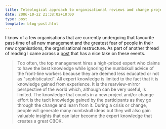 ```yaml
---
title: Teleological approach to organisational reviews and change projects
date: 2006-10-22 21:38:02+10:00
type: post
template: blog-post.html
---
```

I know of a few organisations that are currently undergoing that favourite past-time of all new management and the greatest fear of people in their new organisations, the organisational restructure. As part of another thread of reading I came across a [post](http://eclecticbill.blogspot.com/2006/04/wisdom-of-numbskulls.html) that has a nice take on these events.

> Too often, the top management hires a high-priced expert who claims to have the best knowledge while ignoring the numbskull advice of the front-line workers because they are deemed less educated or not as "sophisticated". All expert knowledge is limited to the fact that it is knowledge gained from experience. It is the rearview-mirror perspective of the world which, although can be very useful, is limited. The knowledge that counts in a new project and/or change effort is the tacit knowledge gained by the participants as they go through the change and learn from it. During a crisis or change, people will generate many numbskull ideas but they will also gain valuable insights that can later become the expert knowledge that creates a great CBOK.
